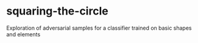 # squaring-the-circle
Exploration of adversarial samples for a classifier trained on basic shapes and elements
